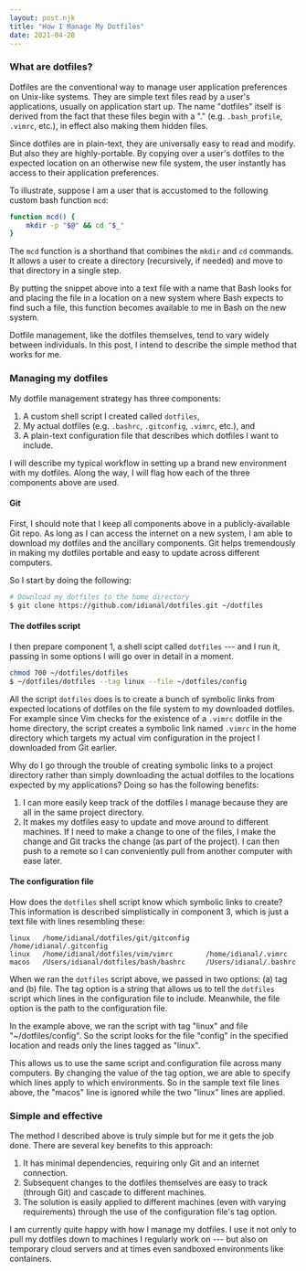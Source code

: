 ```yaml
---
layout: post.njk
title: "How I Manage My Dotfiles"
date: 2021-04-28
---
```


### What are dotfiles?

Dotfiles are the conventional way to manage user application preferences on Unix-like systems.
They are simple text files read by a user's applications, usually on application start up.
The name "dotfiles" itself is derived from the fact that these files begin with a "." (e.g. `.bash_profile`, `.vimrc`, etc.), in effect also making them hidden files.

Since dotfiles are in plain-text, they are universally easy to read and modify.
But also they are highly-portable.
By copying over a user's dotfiles to the expected location on an otherwise new file system, the user instantly has access to their application preferences.

To illustrate, suppose I am a user that is accustomed to the following custom bash function `mcd`:

```bash
function mcd() {
    mkdir -p "$@" && cd "$_"
}
```

The `mcd` function is a shorthand that combines the `mkdir` and `cd` commands.
It allows a user to create a directory (recursively, if needed) and move to that directory in a single step.

By putting the snippet above into a text file with a name that Bash looks for and placing the file in a location on a new system where Bash expects to find such a file, this function becomes available to me in Bash on the new system.

Dotfile management, like the dotfiles themselves, tend to vary widely between individuals.
In this post, I intend to describe the simple method that works for me.

### Managing my dotfiles

My dotfile management strategy has three components:

1.  A custom shell script I created called `dotfiles`,
2.  My actual dotfiles (e.g. `.bashrc`, `.gitconfig`, `.vimrc`, etc.), and
3.  A plain-text configuration file that describes which dotfiles I want to include.

I will describe my typical workflow in setting up a brand new environment with my dotfiles.
Along the way, I will flag how each of the three components above are used.

#### Git

First, I should note that I keep all components above in a publicly-available Git repo.
As long as I can access the internet on a new system, I am able to download my dotfiles and the ancillary components.
Git helps tremendously in making my dotfiles portable and easy to update across different computers.

So I start by doing the following:

```bash
# Download my dotfiles to the home directory
$ git clone https://github.com/idianal/dotfiles.git ~/dotfiles
```

#### The dotfiles script

I then prepare component 1, a shell scipt called `dotfiles` --- and I run it, passing in some options I will go over in detail in a moment.

```bash
chmod 700 ~/dotfiles/dotfiles
$ ~/dotfiles/dotfiles --tag linux --file ~/dotfiles/config
```

All the script `dotfiles` does is to create a bunch of symbolic links from expected locations of dotfiles on the file system to my downloaded dotfiles.
For example since Vim checks for the existence of a `.vimrc` dotfile in the home directory, the script creates a symbolic link named `.vimrc` in the home directory which targets my actual vim configuration in the project I downloaded from Git earlier.

Why do I go through the trouble of creating symbolic links to a project directory rather than simply downloading the actual dotfiles to the locations expected by my applications? Doing so has the following benefits:

1.  I can more easily keep track of the dotfiles I manage because they are all in the same project directory.
2.  It makes my dotfiles easy to update and move around to different machines.
    If I need to make a change to one of the files, I make the change and Git tracks the change (as part of the project).
    I can then push to a remote so I can conveniently pull from another computer with ease later.

#### The configuration file

How does the `dotfiles` shell script know which symbolic links to create? This information is described simplistically in component 3, which is just a text file with lines resembling these:

```text
linux   /home/idianal/dotfiles/git/gitconfig    /home/idianal/.gitconfig
linux   /home/idianal/dotfiles/vim/vimrc        /home/idianal/.vimrc
macos   /Users/idianal/dotfiles/bash/bashrc     /Users/idianal/.bashrc
```

When we ran the `dotfiles` script above, we passed in two options: (a) tag and (b) file.
The tag option is a string that allows us to tell the `dotfiles` script which lines in the configuration file to include.
Meanwhile, the file option is the path to the configuration file.

In the example above, we ran the script with tag "linux" and file "~/dotfiles/config".
So the script looks for the file "config" in the specified location and reads only the lines tagged as "linux".

This allows us to use the same script and configuration file across many computers.
By changing the value of the tag option, we are able to specify which lines apply to which environments.
So in the sample text file lines above, the "macos" line is ignored while the two "linux" lines are applied.

### Simple and effective

The method I described above is truly simple but for me it gets the job done.
There are several key benefits to this approach:

1.  It has minimal dependencies, requiring only Git and an internet connection.
2.  Subsequent changes to the dotfiles themselves are easy to track (through Git) and cascade to different machines.
3.  The solution is easily applied to different machines (even with varying requirements) through the use of the configuration file's tag option.

I am currently quite happy with how I manage my dotfiles.
I use it not only to pull my dotfiles down to machines I regularly work on --- but also on temporary cloud servers and at times even sandboxed environments like containers.
